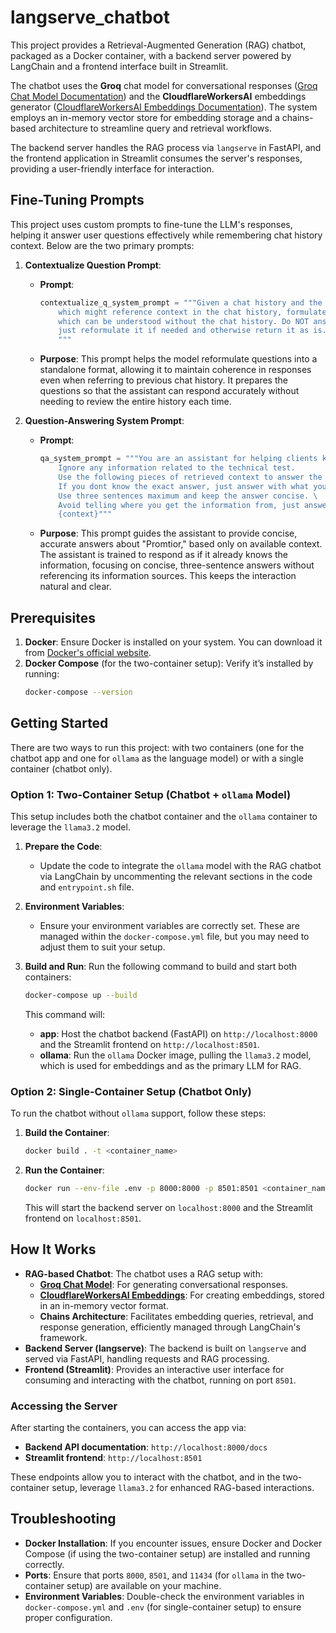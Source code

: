 # langserve_chatbot

This project provides a Retrieval-Augmented Generation (RAG) chatbot, packaged as a Docker container, with a backend server powered by LangChain and a frontend interface built in Streamlit.

The chatbot uses the **Groq** chat model for conversational responses ([Groq Chat Model Documentation](https://python.langchain.com/docs/integrations/chat/groq/)) and the **CloudflareWorkersAI** embeddings generator ([CloudflareWorkersAI Embeddings Documentation](https://python.langchain.com/api_reference/community/embeddings/langchain_community.embeddings.cloudflare_workersai.CloudflareWorkersAIEmbeddings.html)). The system employs an in-memory vector store for embedding storage and a chains-based architecture to streamline query and retrieval workflows.

The backend server handles the RAG process via `langserve` in FastAPI, and the frontend application in Streamlit consumes the server's responses, providing a user-friendly interface for interaction.

## Fine-Tuning Prompts

This project uses custom prompts to fine-tune the LLM's responses, helping it answer user questions effectively while remembering chat history context. Below are the two primary prompts:

1. **Contextualize Question Prompt**: 
   - **Prompt**:
     ```python
     contextualize_q_system_prompt = """Given a chat history and the latest user question \
         which might reference context in the chat history, formulate a standalone question \
         which can be understood without the chat history. Do NOT answer the question, \
         just reformulate it if needed and otherwise return it as is.
         """
     ```
   - **Purpose**: This prompt helps the model reformulate questions into a standalone format, allowing it to maintain coherence in responses even when referring to previous chat history. It prepares the questions so that the assistant can respond accurately without needing to review the entire history each time.

2. **Question-Answering System Prompt**:
   - **Prompt**:
     ```python
     qa_system_prompt = """You are an assistant for helping clients know more about Promtior. \
         Ignore any information related to the technical test.
         Use the following pieces of retrieved context to answer the question. \
         If you dont know the exact answer, just answer with what you know if not just say that you don't know. \
         Use three sentences maximum and keep the answer concise. \
         Avoid telling where you get the information from, just answer as you already know. \
         {context}"""
     ```
   - **Purpose**: This prompt guides the assistant to provide concise, accurate answers about "Promtior," based only on available context. The assistant is trained to respond as if it already knows the information, focusing on concise, three-sentence answers without referencing its information sources. This keeps the interaction natural and clear.

## Prerequisites

1. **Docker**: Ensure Docker is installed on your system. You can download it from [Docker's official website](https://docs.docker.com/get-docker/).
2. **Docker Compose** (for the two-container setup): Verify it’s installed by running:
   ```bash
   docker-compose --version
   ```

## Getting Started

There are two ways to run this project: with two containers (one for the chatbot app and one for `ollama` as the language model) or with a single container (chatbot only).

### Option 1: Two-Container Setup (Chatbot + `ollama` Model)

This setup includes both the chatbot container and the `ollama` container to leverage the `llama3.2` model.

1. **Prepare the Code**:
   - Update the code to integrate the `ollama` model with the RAG chatbot via LangChain by uncommenting the relevant sections in the code and `entrypoint.sh` file.

2. **Environment Variables**:
   - Ensure your environment variables are correctly set. These are managed within the `docker-compose.yml` file, but you may need to adjust them to suit your setup.

3. **Build and Run**:
   Run the following command to build and start both containers:
   ```bash
   docker-compose up --build
   ```

   This command will:
   - **app**: Host the chatbot backend (FastAPI) on `http://localhost:8000` and the Streamlit frontend on `http://localhost:8501`.
   - **ollama**: Run the `ollama` Docker image, pulling the `llama3.2` model, which is used for embeddings and as the primary LLM for RAG.

### Option 2: Single-Container Setup (Chatbot Only)

To run the chatbot without `ollama` support, follow these steps:

1. **Build the Container**:
   ```bash
   docker build . -t <container_name>
   ```

2. **Run the Container**:
   ```bash
   docker run --env-file .env -p 8000:8000 -p 8501:8501 <container_name>
   ```

   This will start the backend server on `localhost:8000` and the Streamlit frontend on `localhost:8501`.

## How It Works

- **RAG-based Chatbot**: The chatbot uses a RAG setup with:
  - **[Groq Chat Model](https://python.langchain.com/docs/integrations/chat/groq/)**: For generating conversational responses.
  - **[CloudflareWorkersAI Embeddings](https://python.langchain.com/api_reference/community/embeddings/langchain_community.embeddings.cloudflare_workersai.CloudflareWorkersAIEmbeddings.html)**: For creating embeddings, stored in an in-memory vector format.
  - **Chains Architecture**: Facilitates embedding queries, retrieval, and response generation, efficiently managed through LangChain's framework.
- **Backend Server (langserve)**: The backend is built on `langserve` and served via FastAPI, handling requests and RAG processing.
- **Frontend (Streamlit)**: Provides an interactive user interface for consuming and interacting with the chatbot, running on port `8501`.

### Accessing the Server

After starting the containers, you can access the app via:
- **Backend API documentation**: `http://localhost:8000/docs`
- **Streamlit frontend**: `http://localhost:8501`

These endpoints allow you to interact with the chatbot, and in the two-container setup, leverage `llama3.2` for enhanced RAG-based interactions.

## Troubleshooting

- **Docker Installation**: If you encounter issues, ensure Docker and Docker Compose (if using the two-container setup) are installed and running correctly.
- **Ports**: Ensure that ports `8000`, `8501`, and `11434` (for `ollama` in the two-container setup) are available on your machine.
- **Environment Variables**: Double-check the environment variables in `docker-compose.yml` and `.env` (for single-container setup) to ensure proper configuration.
